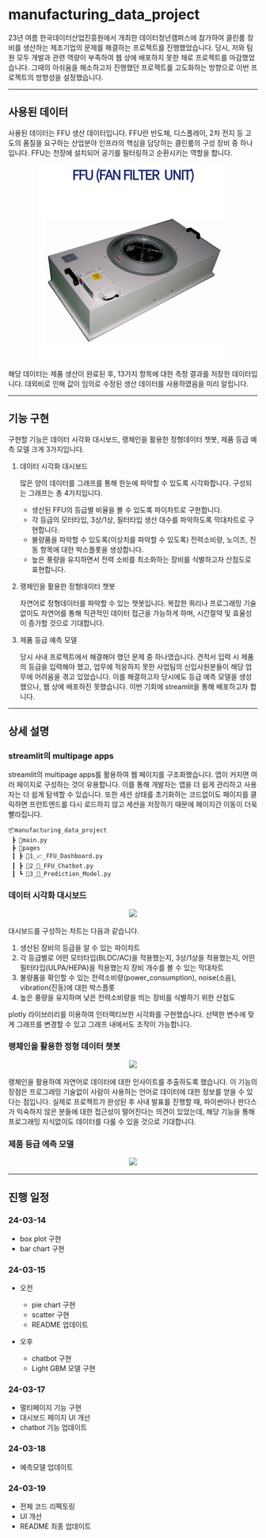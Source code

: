 # manufacturing_data_project
23년 여름 한국데이터산업진흥원에서 개최한 데이터청년캠퍼스에 참가하여 클린룸 장비를 생산하는 제조기업의 문제를 해결하는 프로젝트를 진행했었습니다. 당시, 저와 팀원 모두 개발과 관련 역량이 부족하여 웹 상에 배포하지 못한 채로 프로젝트를 마감했었습니다. 그때의 아쉬움을 해소하고자 진행했던 프로젝트를 고도화하는 방향으로 이번 프로젝트의 방향성을 설정했습니다.


---


## 사용된 데이터
사용된 데이터는 FFU 생산 데이터입니다. FFU란 반도체, 디스플레이, 2차 전지 등 고도의 품질을 요구하는 산업분야 인프라의 핵심을 담당하는 클린룸의 구성 장비 중 하나입니다. FFU는 천장에 설치되어 공기를 필터링하고 순환시키는 역할을 합니다.


<p align="center">
  <img src="https://github.com/iseunglee/manufacturing_data_project/blob/main/image.png">
</p>


해당 데이터는 제품 생산이 완료된 후, 13가지 항목에 대한 측정 결과를 저장한 데이터입니다. 대외비로 인해 값이 임의로 수정된 생산 데이터를 사용하였음을 미리 알립니다.


---


## 기능 구현
구현할 기능은 데이터 시각화 대시보드, 랭체인을 활용한 정형데이터 챗봇, 제품 등급 예측 모델 크게 3가지입니다.


1. 데이터 시각화 대시보드

    많은 양의 데이터를 그래프를 통해 한눈에 파악할 수 있도록 시각화합니다.
    구성되는 그래프는 총 4가지입니다.
    - 생산된 FFU의 등급별 비율을 볼 수 있도록 파이차트로 구현합니다.
    - 각 등급의 모터타입, 3상/1상, 필터타입 생산 대수를 파악하도록 막대차트로 구현합니다.
    - 불량품을 파악할 수 있도록(이상치를 파악할 수 있도록) 전력소비량, 노이즈, 진동 항목에 대한 박스플롯을 생성합니다.
    - 높은 풍량을 유지하면서 전력 소비를 최소화하는 장비를 식별하고자 산점도로 표현합니다.

2. 랭체인을 활용한 정형데이터 챗봇
   
    자연어로 정형데이터를 파악할 수 있는 챗봇입니다.
    복잡한 쿼리나 프로그래밍 기술 없이도 자연어를 통해 직관적인 데이터 접근을 가능하게 하며, 시간절약 및 효율성이 증가할 것으로 기대합니다.

3. 제품 등급 예측 모델

    당시 사내 프로젝트에서 해결해야 했던 문제 중 하나였습니다. 견적서 입력 시 제품의 등급을 입력해야 했고, 업무에 적응하지 못한 사업팀의 신입사원분들이 해당 업무에 어려움을 겪고 있었습니다. 이를 해결하고자 당시에도 등급 예측 모델을 생성했으나, 웹 상에 배포하진 못했습니다. 이번 기회에 streamlit을 통해 배포하고자 합니다.
    
    
---


## 상세 설명

### streamlit의 multipage apps
streamlit의 multipage apps를 활용하여 웹 페이지를 구조화했습니다. 앱이 커지면 여러 페이지로 구성하는 것이 유용합니다. 이를 통해 개발자는 앱을 더 쉽게 관리하고 사용자는 더 쉽게 탐색할 수 있습니다. 또한 세션 상태를 초기화하는 코드없이도 페이지를 클릭하면 프런트엔드를 다시 로드하지 않고 세션을 저장하기 때문에 페이지간 이동이 더욱 빨라집니다.
```
📦manufacturing_data_project
 ┣ 📜main.py
 ┣ 📂pages
 ┃ ┣ 📜1_📈_FFU_Dashboard.py
 ┃ ┣ 📜2_💬_FFU_Chatbot.py
 ┃ ┗ 📜3_🤖_Prediction_Model.py
```


 ### 데이터 시각화 대시보드
 <p align="center">
  <img src="https://github.com/iseunglee/manufacturing_data_project/assets/162934058/884659f5-af64-4824-8df3-f03f811155f1">
</p>

대시보드를 구성하는 차트는 다음과 같습니다.
1. 생산된 장비의 등급을 알 수 있는 파이차트
2. 각 등급별로 어떤 모터타입(BLDC/AC)을 적용했는지, 3상/1상을 적용했는지, 어떤 필터타입(ULPA/HEPA)을 적용했는지 장비 개수를 볼 수 있는 막대차트
3. 불량품을 확인할 수 있는 전력소비량(power_consumption), noise(소음), vibration(진동)에 대한 박스플롯
4. 높은 풍량을 유지하며 낮은 전력소비량을 띄는 장비를 식별하기 위한 산점도

plotly 라이브러리를 이용하여 인터렉티브한 시각화를 구현했습니다. 선택한 변수에 맞게 그래프를 변경할 수 있고 그래프 내에서도 조작이 가능합니다.



### 랭체인을 활용한 정형 데이터 챗봇
 <p align="center">
  <img src="https://github.com/iseunglee/manufacturing_data_project/assets/162934058/09493cb4-89fe-4d12-9ac2-17a8c5ba9dd2">
</p>

랭체인을 활용하여 자연어로 데이터에 대한 인사이트를 추출하도록 했습니다. 이 기능의 장점은 프로그래밍 기술없이 사람이 사용하는 언어로 데이터에 대한 정보를 얻을 수 있다는 점입니다. 실제로 프로젝트가 완성된 후 사내 발표를 진행할 때, 파이썬이나 판다스가 익숙하지 않은 분들에 대한 접근성이 떨어진다는 의견이 있었는데, 해당 기능을 통해 프로그래밍 지식없이도 데이터를 다룰 수 있을 것으로 기대합니다.



### 제품 등급 에측 모델
 <p align="center">
  <img src="https://github.com/iseunglee/manufacturing_data_project/assets/162934058/7a46829b-a552-4b3c-99f1-134f7b3a6b04">
</p>


---


## 진행 일정

### 24-03-14
- box plot 구현
- bar chart 구현

### 24-03-15
- 오전
    - pie chart 구현
    - scatter 구현
    - README 업데이트

- 오후
    - chatbot 구현
    - Light GBM 모델 구현

### 24-03-17
- 멀티페이지 기능 구현
- 대시보드 페이지 UI 개선
- chatbot 기능 업데이트

### 24-03-18
- 예측모델 업데이트

### 24-03-19
- 전체 코드 리펙토링
- UI 개선
- README 최종 업데이트